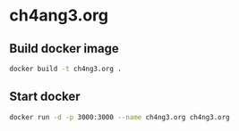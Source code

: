 # ch4ang3.org

## Build docker image

```sh
docker build -t ch4ng3.org .
```

## Start docker

```sh
docker run -d -p 3000:3000 --name ch4ng3.org ch4ng3.org
```
